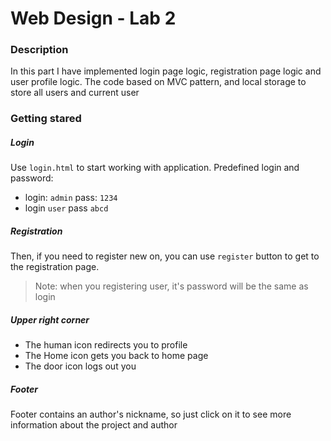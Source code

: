 # Web Design - Lab 2

### Description

In this part I have implemented login page logic, registration page logic and user profile logic.
The code based on MVC pattern, and local storage to store all users and current user

### Getting stared

##### Login 
Use `login.html` to start working with application.
Predefined login and password:
- login: `admin` pass: `1234`
- login `user` pass `abcd`

##### Registration
Then, if you need to register new on, you can use `register` button to get to the registration page.

> Note:
> when you registering user, it's password will be the same as login

##### Upper right corner

- The human icon redirects you to profile
- The Home icon gets you back to home page
- The door icon logs out you

##### Footer

Footer contains an author's nickname, so just click on it to see more information about the project and author